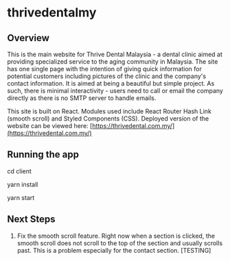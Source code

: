 # thrivedentalmy

## Overview
This is the main website for Thrive Dental Malaysia - a dental clinic aimed at providing specialized service to the aging community in Malaysia. The site has one single page with the intention of giving quick information for potential customers including pictures of the clinic and the company's contact information. It is aimed at being a beautiful but simple project. As such, there is minimal interactivity - users need to call or email the company directly as there is no SMTP server to handle emails. 

This site is built on React. Modules used include React Router Hash Link (smooth scroll) and Styled Components (CSS). Deployed version of the website can be viewed here: [https://thrivedental.com.my/](https://thrivedental.com.my/)

## Running the app
cd client

yarn install

yarn start

## Next Steps
1. Fix the smooth scroll feature. Right now when a section is clicked, the smooth scroll does not scroll to the top of the section and usually scrolls past. This is a problem especially for the contact section. [TESTING]
